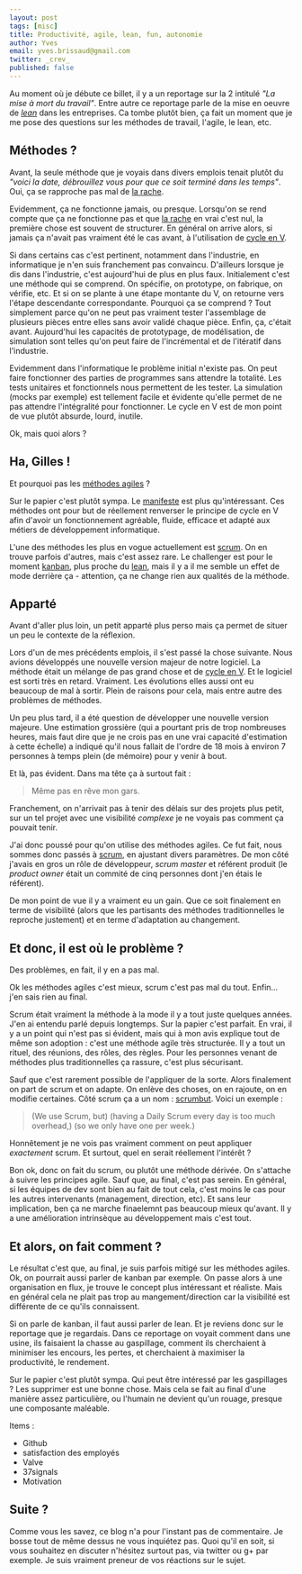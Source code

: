 ```yaml
---
layout: post
tags: [misc]
title: Productivité, agile, lean, fun, autonomie
author: Yves
email: yves.brissaud@gmail.com
twitter: _crev_
published: false
---
```


Au moment où je débute ce billet, il y a un reportage sur la 2 intitulé _"La mise à mort du travail"_. Entre autre ce reportage parle de la mise en oeuvre de _[lean][]_ dans les entreprises. Ca tombe plutôt bien, ça fait un moment que je me pose des questions sur les méthodes de travail, l'agile, le lean, etc.

## Méthodes ?

Avant, la seule méthode que je voyais dans divers emplois tenait plutôt du _"voici la date, débrouillez vous pour que ce soit terminé dans les temps"_. Oui, ça se rapproche pas mal de [la rache][].

Evidemment, ça ne fonctionne jamais, ou presque. Lorsqu'on se rend compte que ça ne fonctionne pas et que [la rache][] en vrai c'est nul, la première chose est souvent de structurer. En général on arrive alors, si jamais ça n'avait pas vraiment été le cas avant, à l'utilisation de [cycle en V][].

Si dans certains cas c'est pertinent, notamment dans l'industrie, en informatique je n'en suis franchement pas convaincu. D'ailleurs lorsque je dis dans l'industrie, c'est aujourd'hui de plus en plus faux. Initialement c'est une méthode qui se comprend. On spécifie, on prototype, on fabrique, on vérifie, etc. Et si on se plante à une étape montante du V, on retourne vers l'étape descendante correspondante. Pourquoi ça se comprend ? Tout simplement parce qu'on ne peut pas vraiment tester l'assemblage de plusieurs pièces entre elles sans avoir validé chaque pièce. Enfin, ça, c'était avant. Aujourd'hui les capacités de prototypage, de modélisation, de simulation sont telles qu'on peut faire de l'incrémental et de l'itératif dans l'industrie.

Evidemment dans l'informatique le problème initial n'existe pas. On peut faire fonctionner des parties de programmes sans attendre la totalité. Les tests unitaires et fonctionnels nous permettent de les tester. La simulation (mocks par exemple) est tellement facile et évidente qu'elle permet de ne pas attendre l'intégralité pour fonctionner. Le cycle en V est de mon point de vue plutôt absurde, lourd, inutile.

Ok, mais quoi alors ?

## Ha, Gilles !

Et pourquoi pas les [méthodes agiles][] ?

Sur le papier c'est plutôt sympa. Le [manifeste][] est plus qu'intéressant. Ces méthodes ont pour but de réellement renverser le principe de cycle en V afin d'avoir un fonctionnement agréable, fluide, efficace et adapté aux métiers de développement informatique.

L'une des méthodes les plus en vogue actuellement est [scrum][]. On en trouve parfois d'autres, mais c'est assez rare. Le challenger est pour le moment [kanban][], plus proche du [lean][], mais il y a il me semble un effet de mode derrière ça - attention, ça ne change rien aux qualités de la méthode.

## Apparté

Avant d'aller plus loin, un petit apparté plus perso mais ça permet de situer un peu le contexte de la réflexion.

Lors d'un de mes précédents emplois, il s'est passé la chose suivante. Nous avions développés une nouvelle version majeur de notre logiciel. La méthode était un mélange de pas grand chose et de [cycle en V][]. Et le logiciel est sorti très en retard. Vraiment. Les évolutions elles aussi ont eu beaucoup de mal à sortir. Plein de raisons pour cela, mais entre autre des problèmes de méthodes.

Un peu plus tard, il a été question de développer une nouvelle version majeure. Une estimation grossière (qui a pourtant pris de trop nombreuses heures, mais faut dire que je ne crois pas en une vrai capacité d'estimation à cette échelle) a indiqué qu'il nous fallait de l'ordre de 18 mois à environ 7 personnes à temps plein (de mémoire) pour y venir à bout.

Et là, pas évident. Dans ma tête ça à surtout fait :

> Même pas en rêve mon gars.

Franchement, on n'arrivait pas à tenir des délais sur des projets plus petit, sur un tel projet avec une visibilité _complexe_ je ne voyais pas comment ça pouvait tenir.

J'ai donc poussé pour qu'on utilise des méthodes agiles. Ce fut fait, nous sommes donc passés à [scrum][], en ajustant divers paramètres. De mon côté j'avais en gros un rôle de développeur, _scrum master_ et référent produit (le _product owner_ était un commité de cinq personnes dont j'en étais le référent).

De mon point de vue il y a vraiment eu un gain. Que ce soit finalement en terme de visibilité (alors que les partisants des méthodes traditionnelles le reproche justement) et en terme d'adaptation au changement.

## Et donc, il est où le problème ?

Des problèmes, en fait, il y en a pas mal.

Ok les méthodes agiles c'est mieux, scrum c'est pas mal du tout. Enfin... j'en sais rien au final.

Scrum était vraiment la méthode à la mode il y a tout juste quelques années. J'en ai entendu parlé depuis longtemps. Sur la papier c'est parfait. En vrai, il y a un point qui n'est pas si évident, mais qui à mon avis explique tout de même son adoption : c'est une méthode agile très structurée. Il y a tout un rituel, des réunions, des rôles, des règles. Pour les personnes venant de méthodes plus traditionnelles ça rassure, c'est plus sécurisant.

Sauf que c'est rarement possible de l'appliquer de la sorte. Alors finalement on part de scrum et on adapte. On enlève des choses, on en rajoute, on en modifie certaines. Côté scrum ça a un nom : [scrumbut][]. Voici un exemple :

> (We use Scrum, but) (having a Daily Scrum every day is too much overhead,) (so we only have one per week.)

Honnêtement je ne vois pas vraiment comment on peut appliquer _exactement_ scrum. Et surtout, quel en serait réellement l'intérêt ?

Bon ok, donc on fait du scrum, ou plutôt une méthode dérivée. On s'attache à suivre les principes agile. Sauf que, au final, c'est pas serein. En général, si les équipes de dev sont bien au fait de tout cela, c'est moins le cas pour les autres intervenants (management, direction, etc). Et sans leur implication, ben ça ne marche finaelemnt pas beaucoup mieux qu'avant. Il y a une amélioration intrinsèque au développement mais c'est tout.


## Et alors, on fait comment ?

Le résultat c'est que, au final, je suis parfois mitigé sur les méthodes agiles. Ok, on pourrait aussi parler de kanban par exemple. On passe alors à une organisation en flux, je trouve le concept plus intéressant et réaliste. Mais en général cela ne plait pas trop au mangement/direction car la visibilité est différente de ce qu'ils connaissent.

Si on parle de kanban, il faut aussi parler de lean. Et je reviens donc sur le reportage que je regardais. Dans ce reportage on voyait comment dans une usine, ils faisaient la chasse au gaspillage, comment ils cherchaient à minimiser les encours, les pertes, et cherchaient à maximiser la productivité, le rendement.

Sur le papier c'est plutôt sympa. Qui peut être intéressé par les gaspillages ? Les supprimer est une bonne chose. Mais cela se fait au final d'une manière assez particulière, ou l'humain ne devient qu'un rouage, presque une composante maléable.

Items :

* Github
* satisfaction des employés
* Valve
* 37signals
* Motivation

## Suite ?

Comme vous les savez, ce blog n'a pour l'instant pas de commentaire. Je bosse tout de même dessus ne vous inquiétez pas. Quoi qu'il en soit, si vous souhaitez en discuter n'hésitez surtout pas, via twitter ou g+ par exemple. Je suis vraiment preneur de vos réactions sur le sujet.

[lean]: http://fr.wikipedia.org/wiki/Lean
[la rache]: http://www.risacher.com/la-rache/
[cycle en V]: http://fr.wikipedia.org/wiki/Cycle_en_V
[méthodes agiles]: http://fr.wikipedia.org/wiki/M%C3%A9thode_agile
[manifeste]: http://fr.wikipedia.org/wiki/Manifeste_agile
[scrum]: http://fr.wikipedia.org/wiki/Scrum_(m%C3%A9thode)
[kanban]: http://fr.wikipedia.org/wiki/Kanban
[scrumbut]: http://www.scrum.org/ScrumBut
